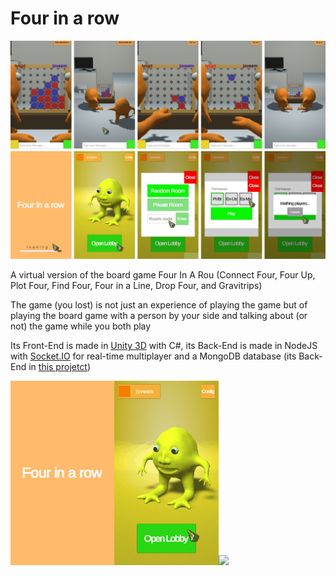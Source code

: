 # Four in a row

![](documentation/readme/screenshots/banner_001.jpg)

A virtual version of the board game Four In A Rou (Connect Four, Four Up, Plot Four, Find Four, Four in a Line, Drop Four, and Gravitrips)

The game (you lost) is not just an experience of playing the game but of playing the board game with a person by your side and talking about (or not) the game while you both play

Its Front-End is made in [Unity 3D](https://unity.com/) with C#, its Back-End is made in NodeJS with [Socket.IO](https://socket.io/) for real-time multiplayer and a MongoDB database (its Back-End in [this projetct](https://github.com/joveem/Four-In-A-Row-Back-End))

<img src="documentation/readme/gifs/fiar_log.gif" width="33%"><img src="documentation/readme/gifs/fiar_men.gif" width="33%"><img src="documentation/readme/gifs/fiar_gam.gif" width="33%">